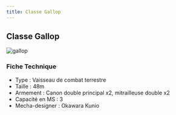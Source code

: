 ```yaml
---
title: Classe Gallop
---
```


Classe Gallop
-------------


![gallop](/images/stories/saga/msgundam/mechas/gallop.png)


### Fiche Technique


- Type : Vaisseau de combat terrestre   
- Taille : 48m   
- Armement : Canon double principal x2, mitrailleuse double x2  
 - Capacité en MS : 3  
- Mecha-designer : Okawara Kunio


 

